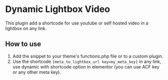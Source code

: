 # Dynamic Lightbox Video
This plugin add a shortcode for use youtube or self hosted video in a lightbox on any link.

## How to use
1. Add the snippet to your theme's functions.php file or to a custom plugin.
2. Use the shortcode `[meta_to_lightbox_url key=my_meta_key]` in any link, use dynamic with shortcode option in elementor (you can use ACF key or any other meta key).